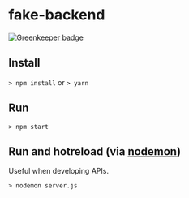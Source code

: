 # fake-backend

[![Greenkeeper badge](https://badges.greenkeeper.io/krnlde/fake-backend.svg)](https://greenkeeper.io/)

## Install
`> npm install`
or
`> yarn`

## Run
`> npm start`

## Run and hotreload (via [nodemon](https://github.com/remy/nodemon))
Useful when developing APIs.

`> nodemon server.js`
